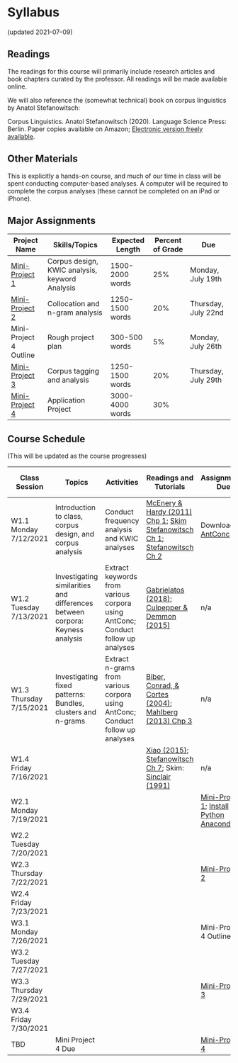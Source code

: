 # Syllabus
(updated 2021-07-09)

## Readings

The readings for this course will primarily include research articles and book chapters curated by the professor. All readings will be made available online.

We will also reference the (somewhat technical) book on corpus linguistics by Anatol Stefanowitsch:

Corpus Linguistics. Anatol Stefanowitsch (2020). Language Science Press: Berlin. Paper copies available on Amazon; [Electronic version freely available](https://refubium.fu-berlin.de/bitstream/fub188/27138/1/final.pdf).

## Other Materials

This is explicitly a hands-on course, and much of our time in class will be spent conducting computer-based analyses. A computer will be required to complete the corpus analyses (these cannot be completed on an iPad or iPhone).

## Major Assignments

| Project Name | Skills/Topics | Expected Length | Percent of Grade | Due |
|-----------------|----------------|----------------|----------------|----------------|
| [Mini-Project 1](https://github.com/kristopherkyle/Corpus-Methods-Intro-Y2021/raw/main/Assignments/Mini%20Project%201_20210707.pdf) | Corpus design, KWIC analysis, keyword Analysis | 1500-2000 words | 25% | Monday, July 19th |
| [Mini-Project 2](https://github.com/kristopherkyle/Corpus-Methods-Intro-Y2021/raw/main/Assignments/Mini%20Project%202.pdf) | Collocation and n-gram analysis | 1250-1500 words | 20% | Thursday, July 22nd |
| Mini-Project 4 Outline | Rough project plan | 300-500 words | 5% | Monday, July 26th |
| [Mini-Project 3](https://github.com/kristopherkyle/Corpus-Methods-Intro-Y2021/raw/main/Assignments/Mini%20Project%203.pdf) | Corpus tagging and analysis | 1250-1500 words | 20% | Thursday, July 29th |
| [Mini-Project 4](https://github.com/kristopherkyle/Corpus-Methods-Intro-Y2021/raw/main/Assignments/Mini%20Project%204.pdf) | Application Project | 3000-4000 words | 30% | |

## Course Schedule

(This will be updated as the course progresses)

| Class Session | Topics | Activities | Readings and Tutorials | Assignments Due | After Class Tutorials |
|-----------------|----------------|----------------|----------------|----------------|----------------|
| W1.1 Monday 7/12/2021 | Introduction to class, corpus design, and corpus analysis | Conduct frequency analysis and KWIC analyses| [McEnery & Hardy (2011) Chp 1](https://github.com/kristopherkyle/Corpus-Methods-Intro-Y2021/raw/main/Readings/W1.1_McEnery%20and%20Hardie%20Chp%201.pdf); [Skim Stefanowitsch Ch 1](https://github.com/kristopherkyle/Corpus-Methods-Intro-Y2021/blob/main/Readings/W1.1%20Stefanowitsch%20Ch%201.pdf); [Stefanowitsch Ch 2](https://github.com/kristopherkyle/Corpus-Methods-Intro-Y2021/blob/main/Readings/W1.1%20Stefanowitsch%20Ch%202.pdf) | Download [AntConc](https://www.laurenceanthony.net/software/antconc/) | [AntConc Tutorials 1-5](https://www.youtube.com/playlist?list=PLiRIDpYmiC0Ta0-Hdvc1D7hG6dmiS_TZj)|
| W1.2 Tuesday 7/13/2021 | Investigating similarities and differences between corpora: Keyness analysis | Extract keywords from various corpora using AntConc; Conduct follow up analyses |[Gabrielatos (2018)](https://github.com/kristopherkyle/Corpus-Methods-Intro-Y2021/blob/main/Readings/W1.2%20Gabrielatos%20(2018).Keyness.preprint.pdf); [Culpepper & Demmon (2015)](https://github.com/kristopherkyle/Corpus-Methods-Intro-Y2021/blob/main/Readings/W1.2%20Culpepper%20%26%20Demmon%20(2015)%20the_cambridge_handbook_of_english_corpus_linguistics.pdf) | n/a | [AntConc Tutorials 9-10](https://www.youtube.com/playlist?list=PLiRIDpYmiC0Ta0-Hdvc1D7hG6dmiS_TZj)|
| W1.3 Thursday 7/15/2021 | Investigating fixed patterns: Bundles, clusters and n-grams | Extract n-grams from various corpora using AntConc; Conduct follow up analyses | [Biber, Conrad, & Cortes (2004)](https://github.com/kristopherkyle/Corpus-Methods-Intro-Y2021/blob/main/Readings/W1.3%20Biber%20Conrad%20Cortes%202004%20AL.pdf); [Mahlberg (2013) Chp 3](https://github.com/kristopherkyle/Corpus-Methods-Intro-Y2021/blob/main/Readings/W1.3%20Mahlberg_2013_Chp3.pdf) | n/a | [AntConc Tutorials 6-8](https://www.youtube.com/playlist?list=PLiRIDpYmiC0Ta0-Hdvc1D7hG6dmiS_TZj) |
| W1.4 Friday 7/16/2021 | | | [Xiao (2015)](https://github.com/kristopherkyle/Corpus-Methods-Intro-Y2021/blob/main/Readings/W1.4%20Xiao%20(2015)%20the_cambridge_handbook_of_english_corpus_linguistics.pdf); [Stefanowitsch Ch 7](https://github.com/kristopherkyle/Corpus-Methods-Intro-Y2021/blob/main/Readings/W1.4%20Stefanowitsch%20Ch%207.pdf); Skim: [Sinclair (1991)](https://github.com/kristopherkyle/Corpus-Methods-Intro-Y2021/raw/main/Readings/W1.4%20Supplemental%20Sinclair%201991%20Chp%208.pdf) | n/a | [Python Video Tutorial 1](https://uoregon.hosted.panopto.com/Panopto/Pages/Viewer.aspx?id=b46719be-67f2-4137-ac2f-ac4501264239) |
| W2.1 Monday 7/19/2021 | | | | [Mini-Project 1](https://github.com/kristopherkyle/Corpus-Methods-Intro-Y2021/raw/main/Assignments/Mini%20Project%201_20210707.pdf); [Install Python Anaconda](https://www.anaconda.com/products/individual) |  |
| W2.2 Tuesday 7/20/2021 | | | | | |
| W2.3 Thursday 7/22/2021 | | | | [Mini-Project 2](https://github.com/kristopherkyle/Corpus-Methods-Intro-Y2021/raw/main/Assignments/Mini%20Project%202.pdf) | |
| W2.4 Friday 7/23/2021 | | | | | |
| W3.1 Monday 7/26/2021 | | | | Mini-Project 4 Outline | |
| W3.2 Tuesday 7/27/2021 | | | | | |
| W3.3 Thursday 7/29/2021 | | | | [Mini-Project 3](https://github.com/kristopherkyle/Corpus-Methods-Intro-Y2021/raw/main/Assignments/Mini%20Project%203.pdf) | |
| W3.4 Friday 7/30/2021 | | | | | |
| TBD | Mini Project 4 Due | | | [Mini-Project 4](https://github.com/kristopherkyle/Corpus-Methods-Intro-Y2021/raw/main/Assignments/Mini%20Project%204.pdf) | |
